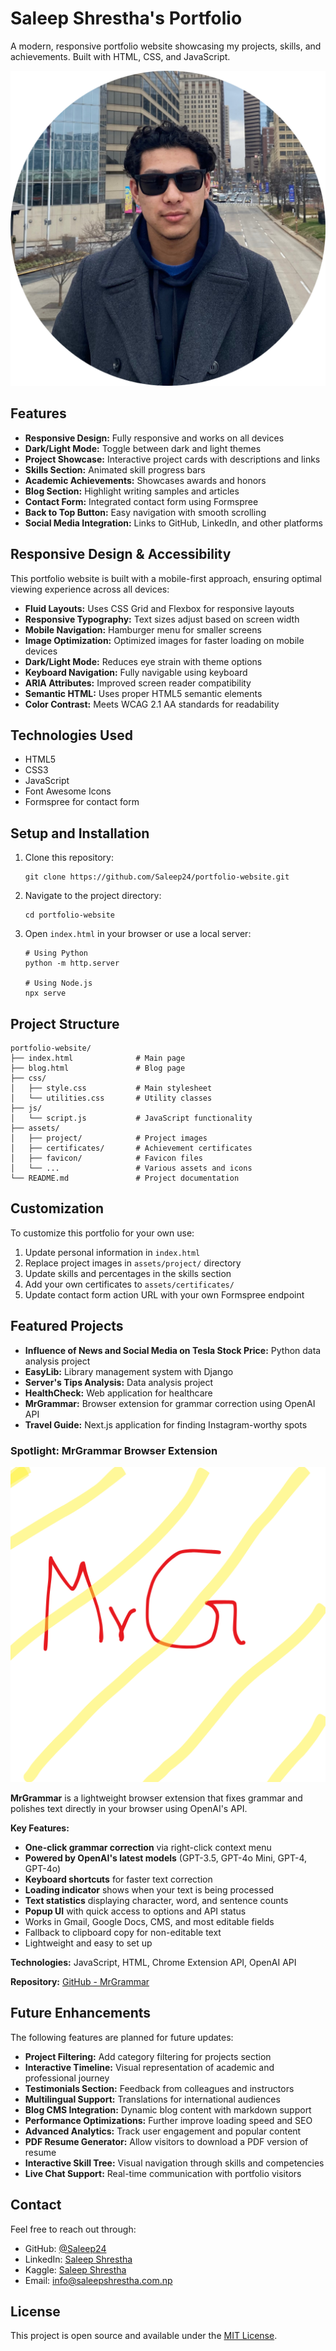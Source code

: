 # Saleep Shrestha's Portfolio

A modern, responsive portfolio website showcasing my projects, skills, and achievements. Built with HTML, CSS, and JavaScript.

![Portfolio Preview](assets/headshot-saleep.png)

## Features

- **Responsive Design:** Fully responsive and works on all devices
- **Dark/Light Mode:** Toggle between dark and light themes
- **Project Showcase:** Interactive project cards with descriptions and links
- **Skills Section:** Animated skill progress bars
- **Academic Achievements:** Showcases awards and honors
- **Blog Section:** Highlight writing samples and articles
- **Contact Form:** Integrated contact form using Formspree
- **Back to Top Button:** Easy navigation with smooth scrolling
- **Social Media Integration:** Links to GitHub, LinkedIn, and other platforms

## Responsive Design & Accessibility

This portfolio website is built with a mobile-first approach, ensuring optimal viewing experience across all devices:

- **Fluid Layouts:** Uses CSS Grid and Flexbox for responsive layouts
- **Responsive Typography:** Text sizes adjust based on screen width
- **Mobile Navigation:** Hamburger menu for smaller screens
- **Image Optimization:** Optimized images for faster loading on mobile devices
- **Dark/Light Mode:** Reduces eye strain with theme options
- **Keyboard Navigation:** Fully navigable using keyboard
- **ARIA Attributes:** Improved screen reader compatibility
- **Semantic HTML:** Uses proper HTML5 semantic elements
- **Color Contrast:** Meets WCAG 2.1 AA standards for readability

## Technologies Used

- HTML5
- CSS3
- JavaScript
- Font Awesome Icons
- Formspree for contact form

## Setup and Installation

1. Clone this repository:
   ```
   git clone https://github.com/Saleep24/portfolio-website.git
   ```

2. Navigate to the project directory:
   ```
   cd portfolio-website
   ```

3. Open `index.html` in your browser or use a local server:
   ```
   # Using Python
   python -m http.server
   
   # Using Node.js
   npx serve
   ```

## Project Structure

```
portfolio-website/
├── index.html              # Main page
├── blog.html               # Blog page
├── css/
│   ├── style.css           # Main stylesheet
│   └── utilities.css       # Utility classes
├── js/
│   └── script.js           # JavaScript functionality
├── assets/
│   ├── project/            # Project images
│   ├── certificates/       # Achievement certificates
│   ├── favicon/            # Favicon files
│   └── ...                 # Various assets and icons
└── README.md               # Project documentation
```

## Customization

To customize this portfolio for your own use:

1. Update personal information in `index.html`
2. Replace project images in `assets/project/` directory
3. Update skills and percentages in the skills section
4. Add your own certificates to `assets/certificates/`
5. Update contact form action URL with your own Formspree endpoint

## Featured Projects

- **Influence of News and Social Media on Tesla Stock Price:** Python data analysis project
- **EasyLib:** Library management system with Django
- **Server's Tips Analysis:** Data analysis project
- **HealthCheck:** Web application for healthcare
- **MrGrammar:** Browser extension for grammar correction using OpenAI API
- **Travel Guide:** Next.js application for finding Instagram-worthy spots

### Spotlight: MrGrammar Browser Extension

![MrGrammar](assets/project/mrgrammar.png)

**MrGrammar** is a lightweight browser extension that fixes grammar and polishes text directly in your browser using OpenAI's API.

**Key Features:**
- **One-click grammar correction** via right-click context menu
- **Powered by OpenAI's latest models** (GPT-3.5, GPT-4o Mini, GPT-4, GPT-4o)
- **Keyboard shortcuts** for faster text correction
- **Loading indicator** shows when your text is being processed
- **Text statistics** displaying character, word, and sentence counts
- **Popup UI** with quick access to options and API status
- Works in Gmail, Google Docs, CMS, and most editable fields
- Fallback to clipboard copy for non-editable text
- Lightweight and easy to set up

**Technologies:** JavaScript, HTML, Chrome Extension API, OpenAI API

**Repository:** [GitHub - MrGrammar](https://github.com/Saleep24/MrGrammar)

## Future Enhancements

The following features are planned for future updates:

- **Project Filtering:** Add category filtering for projects section
- **Interactive Timeline:** Visual representation of academic and professional journey
- **Testimonials Section:** Feedback from colleagues and instructors
- **Multilingual Support:** Translations for international audiences
- **Blog CMS Integration:** Dynamic blog content with markdown support
- **Performance Optimizations:** Further improve loading speed and SEO
- **Advanced Analytics:** Track user engagement and popular content
- **PDF Resume Generator:** Allow visitors to download a PDF version of resume
- **Interactive Skill Tree:** Visual navigation through skills and competencies
- **Live Chat Support:** Real-time communication with portfolio visitors

## Contact

Feel free to reach out through:
- GitHub: [@Saleep24](https://github.com/Saleep24/)
- LinkedIn: [Saleep Shrestha](https://www.linkedin.com/in/saleepshrestha/)
- Kaggle: [Saleep Shrestha](https://www.kaggle.com/saleepshrestha)
- Email: info@saleepshrestha.com.np

## License

This project is open source and available under the [MIT License](LICENSE.md). 